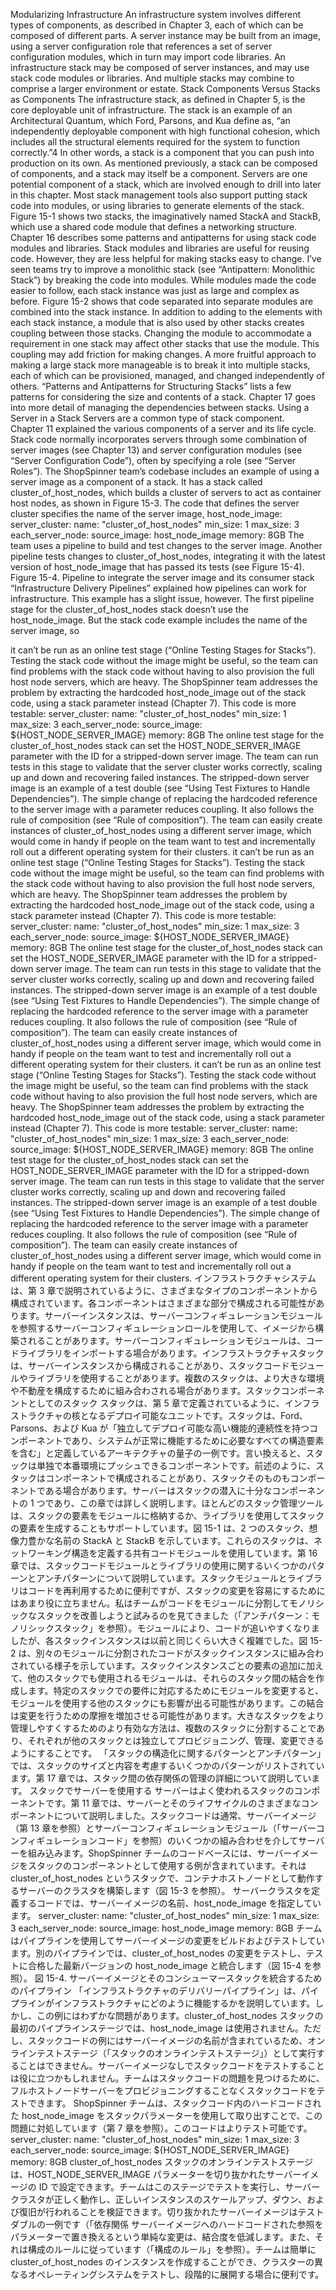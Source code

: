 Modularizing Infrastructure An infrastructure system involves different types of components, as described in Chapter 3, each of which can be composed of different parts. A server instance may be built from an image, using a server configuration role that references a set of server configuration modules, which in turn may import code libraries. An infrastructure stack may be composed of server instances, and may use stack code modules or libraries. And multiple stacks may combine to comprise a larger environment or estate. Stack Components Versus Stacks as Components The infrastructure stack, as defined in Chapter 5, is the core deployable unit of infrastructure. The stack is an example of an Architectural Quantum, which Ford, Parsons, and Kua define as, “an independently deployable component with high functional cohesion, which includes all the structural elements required for the system to function correctly.”4 In other words, a stack is a component that you can push into production on its own. As mentioned previously, a stack can be composed of components, and a stack may itself be a component. Servers are one potential component of a stack, which are involved enough to drill into later in this chapter. Most stack management tools also support putting stack code into modules, or using libraries to generate elements of the stack. Figure 15-1 shows two stacks, the imaginatively named StackA and StackB, which use a shared code module that defines a networking structure.
Chapter 16 describes some patterns and antipatterns for using stack code modules and libraries.
Stack modules and libraries are useful for reusing code. However, they are less helpful for making stacks easy to change. I’ve seen teams try to improve a monolithic stack (see “Antipattern: Monolithic Stack”) by breaking the code into modules. While modules made the code easier to follow, each stack instance was just as large and complex as before. Figure 15-2 shows that code separated into separate modules are combined into the stack instance.
In addition to adding to the elements with each stack instance, a module that is also used by other stacks creates coupling between those stacks. Changing the module to accommodate a requirement in one stack may affect other stacks that use the module. This coupling may add friction for making changes. A more fruitful approach to making a large stack more manageable is to break it into multiple stacks, each of which can be provisioned, managed, and changed independently of others. “Patterns and Antipatterns for Structuring Stacks” lists a few patterns for considering the size and contents of a stack. Chapter 17 goes into more detail of managing the dependencies between stacks. Using a Server in a Stack Servers are a common type of stack component. Chapter 11 explained the various components of a server and its life cycle. Stack code normally incorporates servers through some combination of server images (see Chapter 13) and server configuration modules (see “Server Configuration Code”), often by specifying a role (see “Server Roles”). The ShopSpinner team’s codebase includes an example of using a server image as a component of a stack. It has a stack called cluster_of_host_nodes, which builds a cluster of servers to act as container host nodes, as shown in Figure 15-3.
The code that defines the server cluster specifies the name of the server image, host_node_image: server_cluster:
name: "cluster_of_host_nodes"
min_size: 1
max_size: 3
each_server_node:
source_image: host_node_image
memory: 8GB
The team uses a pipeline to build and test changes to the server image. Another pipeline tests changes to cluster_of_host_nodes, integrating it with the latest version of host_node_image that has passed its tests (see Figure 15-4). Figure 15-4. Pipeline to integrate the server image and its consumer stack “Infrastructure Delivery Pipelines” explained how pipelines can work for infrastructure. This example has a slight issue, however. The first pipeline stage for the cluster_of_host_nodes stack doesn’t use the host_node_image. But the stack code example includes the name of the server image, so

it can’t be run as an online test stage (“Online Testing Stages for Stacks”). Testing the stack code without the image might be useful, so the team can find problems with the stack code without having to also provision the full host node servers, which are heavy. The ShopSpinner team addresses the problem by extracting the hardcoded host_node_image out of the stack code, using a stack parameter instead (Chapter 7). This code is more testable: server_cluster:
name: "cluster_of_host_nodes"
min_size: 1
max_size: 3
each_server_node:
source_image: ${HOST_NODE_SERVER_IMAGE}
memory: 8GB The online test stage for the cluster_of_host_nodes stack can set the HOST_NODE_SERVER_IMAGE parameter with the ID for a stripped-down server image. The team can run tests in this stage to validate that the server cluster works correctly, scaling up and down and recovering failed instances. The stripped-down server image is an example of a test double (see “Using Test Fixtures to Handle Dependencies”). The simple change of replacing the hardcoded reference to the server image with a parameter reduces coupling. It also follows the rule of composition (see “Rule of composition”). The team can easily create instances of cluster_of_host_nodes using a different server image, which would come in handy if people on the team want to test and incrementally roll out a different operating system for their clusters.
it can’t be run as an online test stage (“Online Testing Stages for Stacks”). Testing the stack code without the image might be useful, so the team can find problems with the stack code without having to also provision the full host node servers, which are heavy. The ShopSpinner team addresses the problem by extracting the hardcoded host_node_image out of the stack code, using a stack parameter instead (Chapter 7). This code is more testable: server_cluster:
name: "cluster_of_host_nodes"
min_size: 1
max_size: 3
each_server_node:
source_image: ${HOST_NODE_SERVER_IMAGE}
memory: 8GB The online test stage for the cluster_of_host_nodes stack can set the HOST_NODE_SERVER_IMAGE parameter with the ID for a stripped-down server image. The team can run tests in this stage to validate that the server cluster works correctly, scaling up and down and recovering failed instances. The stripped-down server image is an example of a test double (see “Using Test Fixtures to Handle Dependencies”). The simple change of replacing the hardcoded reference to the server image with a parameter reduces coupling. It also follows the rule of composition (see “Rule of composition”). The team can easily create instances of cluster_of_host_nodes using a different server image, which would come in handy if people on the team want to test and incrementally roll out a different operating system for their clusters.
it can’t be run as an online test stage (“Online Testing Stages for Stacks”). Testing the stack code without the image might be useful, so the team can find problems with the stack code without having to also provision the full host node servers, which are heavy. The ShopSpinner team addresses the problem by extracting the hardcoded host_node_image out of the stack code, using a stack parameter instead (Chapter 7). This code is more testable: server_cluster:
name: "cluster_of_host_nodes"
min_size: 1
max_size: 3
each_server_node:
source_image: ${HOST_NODE_SERVER_IMAGE}
memory: 8GB The online test stage for the cluster_of_host_nodes stack can set the HOST_NODE_SERVER_IMAGE parameter with the ID for a stripped-down server image. The team can run tests in this stage to validate that the server cluster works correctly, scaling up and down and recovering failed instances. The stripped-down server image is an example of a test double (see “Using Test Fixtures to Handle Dependencies”). The simple change of replacing the hardcoded reference to the server image with a parameter reduces coupling. It also follows the rule of composition (see “Rule of composition”). The team can easily create instances of cluster_of_host_nodes using a different server image, which would come in handy if people on the team want to test and incrementally roll out a different operating system for their clusters.
インフラストラクチャシステムは、第 3 章で説明されているように、さまざまなタイプのコンポーネントから構成されています。各コンポーネントはさまざまな部分で構成される可能性があります。サーバーインスタンスは、サーバーコンフィギュレーションモジュールを参照するサーバーコンフィギュレーションロールを使用して、イメージから構築されることがあります。サーバーコンフィギュレーションモジュールは、コードライブラリをインポートする場合があります。インフラストラクチャスタックは、サーバーインスタンスから構成されることがあり、スタックコードモジュールやライブラリを使用することがあります。複数のスタックは、より大きな環境や不動産を構成するために組み合わされる場合があります。スタックコンポーネントとしてのスタック スタックは、第 5 章で定義されているように、インフラストラクチャの核となるデプロイ可能なユニットです。スタックは、Ford、Parsons、および Kua が「独立してデプロイ可能な高い機能的連続性を持つコンポーネントであり、システムが正常に機能するために必要なすべての構造要素を含む」と定義しているアーキテクチャの量子の一例です。言い換えると、スタックは単独で本番環境にプッシュできるコンポーネントです。前述のように、スタックはコンポーネントで構成されることがあり、スタックそのものもコンポーネントである場合があります。サーバーはスタックの潜入に十分なコンポーネントの 1 つであり、この章では詳しく説明します。ほとんどのスタック管理ツールは、スタックの要素をモジュールに格納するか、ライブラリを使用してスタックの要素を生成することもサポートしています。図 15-1 は、2 つのスタック、想像力豊かな名前の StackA と StackB を示しています。これらのスタックは、ネットワーキング構造を定義する共有コードモジュールを使用しています。第 16 章では、スタックコードモジュールとライブラリの使用に関するいくつかのパターンとアンチパターンについて説明しています。スタックモジュールとライブラリはコードを再利用するために便利ですが、スタックの変更を容易にするためにはあまり役に立ちません。私はチームがコードをモジュールに分割してモノリシックなスタックを改善しようと試みるのを見てきました（「アンチパターン：モノリシックスタック」を参照）。モジュールにより、コードが追いやすくなりましたが、各スタックインスタンスは以前と同じくらい大きく複雑でした。図 15-2 は、別々のモジュールに分割されたコードがスタックインスタンスに組み合わされている様子を示しています。スタックインスタンスごとの要素の追加に加えて、他のスタックでも使用されるモジュールは、それらのスタック間の結合を作成します。特定のスタックでの要件に対応するためにモジュールを変更すると、モジュールを使用する他のスタックにも影響が出る可能性があります。この結合は変更を行うための摩擦を増加させる可能性があります。大きなスタックをより管理しやすくするためのより有効な方法は、複数のスタックに分割することであり、それぞれが他のスタックとは独立してプロビジョニング、管理、変更できるようにすることです。 「スタックの構造化に関するパターンとアンチパターン」では、スタックのサイズと内容を考慮するいくつかのパターンがリストされています。第 17 章では、スタック間の依存関係の管理の詳細について説明しています。 スタックでサーバーを使用する サーバーはよく使われるスタックのコンポーネントです。第 11 章では、サーバーとそのライフサイクルのさまざまなコンポーネントについて説明しました。スタックコードは通常、サーバーイメージ（第 13 章を参照）とサーバーコンフィギュレーションモジュール（「サーバーコンフィギュレーションコード」を参照）のいくつかの組み合わせを介してサーバーを組み込みます。ShopSpinner チームのコードベースには、サーバーイメージをスタックのコンポーネントとして使用する例が含まれています。それは cluster_of_host_nodes というスタックで、コンテナホストノードとして動作するサーバーのクラスタを構築します（図 15-3 を参照）。 サーバークラスタを定義するコードでは、サーバーイメージの名前、host_node_image を指定しています。 server_cluster:
name: "cluster_of_host_nodes"
min_size: 1
max_size: 3
each_server_node:
source_image: host_node_image
memory: 8GB チームはパイプラインを使用してサーバーイメージの変更をビルドおよびテストしています。別のパイプラインでは、cluster_of_host_nodes の変更をテストし、テストに合格した最新バージョンの host_node_image と統合します（図 15-4 を参照）。 図 15-4. サーバーイメージとそのコンシューマースタックを統合するためのパイプライン 「インフラストラクチャのデリバリーパイプライン」は、パイプラインがインフラストラクチャにどのように機能するかを説明しています。しかし、この例にはわずかな問題があります。cluster_of_host_nodes スタックの最初のパイプラインステージでは、host_node_image は使用されません。ただし、スタックコードの例にはサーバーイメージの名前が含まれているため、オンラインテストステージ（「スタックのオンラインテストステージ」）として実行することはできません。サーバーイメージなしでスタックコードをテストすることは役に立つかもしれません。チームはスタックコードの問題を見つけるために、フルホストノードサーバーをプロビジョニングすることなくスタックコードをテストできます。 ShopSpinner チームは、スタックコード内のハードコードされた host_node_image をスタックパラメーターを使用して取り出すことで、この問題に対処しています（第 7 章を参照）。このコードはよりテスト可能です。 server_cluster:
name: "cluster_of_host_nodes"
min_size: 1
max_size: 3
each_server_node:
source_image: ${HOST_NODE_SERVER_IMAGE}
memory: 8GB cluster_of_host_nodes スタックのオンラインテストステージは、HOST_NODE_SERVER_IMAGE パラメーターを切り抜かれたサーバーイメージの ID で設定できます。チームはこのステージでテストを実行し、サーバークラスタが正しく動作し、正しいインスタンスのスケールアップ、ダウン、および復旧が行われることを検証できます。切り抜かれたサーバーイメージはテストダブルの一例です（「依存関係
サーバーイメージへのハードコードされた参照をパラメーターで置き換えるという単純な変更は、結合度を低減します。また、それは構成のルールに従っています（「構成のルール」を参照）。チームは簡単に cluster_of_host_nodes のインスタンスを作成することができ、クラスターの異なるオペレーティングシステムをテストし、段階的に展開する場合に便利です。
